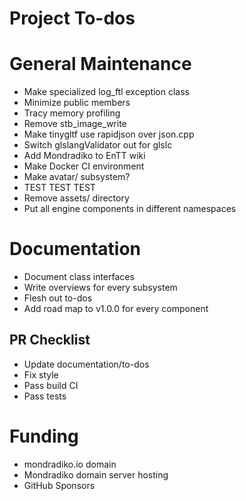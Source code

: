 # Project To-dos

# General Maintenance

- Make specialized log_ftl exception class
- Minimize public members
- Tracy memory profiling
- Remove stb_image_write
- Make tinygltf use rapidjson over json.cpp
- Switch glslangValidator out for glslc
- Add Mondradiko to EnTT wiki
- Make Docker CI environment
- Make avatar/ subsystem?
- TEST TEST TEST
- Remove assets/ directory
- Put all engine components in different namespaces

# Documentation

- Document class interfaces
- Write overviews for every subsystem
- Flesh out to-dos
- Add road map to v1.0.0 for every component

## PR Checklist

- Update documentation/to-dos
- Fix style
- Pass build CI
- Pass tests

# Funding

- mondradiko.io domain
- Mondradiko domain server hosting
- GitHub Sponsors
